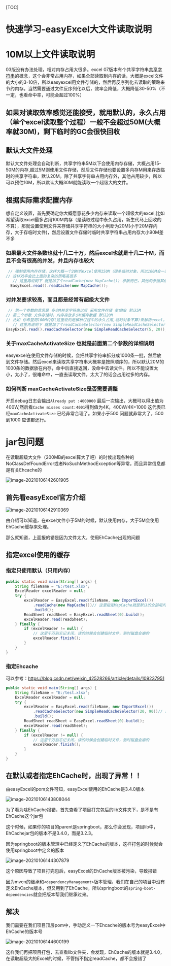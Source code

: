 [TOC]

# 快速学习-easyExcel大文件读取说明



# 10M以上文件读取说明

03版没有办法处理，相对内存占用大很多。excel 07版本有个共享字符串[共享字符串](https://docs.microsoft.com/zh-cn/office/open-xml/working-with-the-shared-string-table)的概念，这个会非常占用内存，如果全部读取到内存的话，大概是excel文件的大小的3-10倍，所以easyexcel用文件存储的，然后再反序列化去读取的策略来节约内存。当然需要通过文件反序列化以后，效率会降低，大概降低30-50%（不一定，也看命中率，可能会超过100%）

## 如果对读取效率感觉还能接受，就用默认的，永久占用（单个excel读取整个过程）一般不会超过50M(大概率就30M)，剩下临时的GC会很快回收

## 默认大文件处理

默认大文件处理会自动判断，共享字符串5M以下会使用内存存储，大概占用15-50M的内存,超过5M则使用文件存储，然后文件存储也要设置多内存M用来存放临时的共享字符串，默认20M。除了共享字符串占用内存外，其他占用较少，所以可以预估10M，所以默认大概30M就能读取一个超级大的文件。

## 根据实际需求配置内存

想自定义设置，首先要确定你大概愿意花多少内存来读取一个超级大的excel,比如希望读取excel最多占用100M内存（是读取过程中永久占用，新生代马上回收的不算），那就设置使用文件来存储共享字符串的大小判断为20M(小于20M存内存，大于存临时文件)，然后设置文件存储时临时共享字符串占用内存大小90M差不多

### 如果最大文件条数也就十几二十万，然后excel也就是十几二十M，而且不会有很高的并发，并且内存也较大

```java
 // 强制使用内存存储，这样大概一个20M的excel使用150M（很多临时对象，所以100M会一直GC）的内存
// 这样效率会比上面的复杂的策略高很多
   // 这里再说明下 就是加了个readCache(new MapCache()) 参数而已，其他的参照其他demo写 这里没有写全 
  EasyExcel.read().readCache(new MapCache());
```

### 对并发要求较高，而且都是经常有超级大文件

```java
 // 第一个参数的意思是 多少M共享字符串以后 采用文件存储 单位MB 默认5M
// 第二个参数 文件存储时，内存存放多少M缓存数据 默认20M
// 比如 你希望用100M内存(这里说的是解析过程中的永久占用,临时对象不算)来解析excel，前面算过了 大概是 20M+90M 所以设置参数为:20 和 90 
   // 这里再说明下 就是加了个readCacheSelector(new SimpleReadCacheSelector(5, 20))参数而已，其他的参照其他demo写 这里没有写全 
EasyExcel.read().readCacheSelector(new SimpleReadCacheSelector(5, 20));
```

### 关于maxCacheActivateSize 也就是前面第二个参数的详细说明

easyexcel在使用文件存储的时候，会把共享字符串拆分成1000条一批，然后放到文件存储。然后excel来读取共享字符串大概率是按照顺序的，所以默认20M的1000条的数据放在内存，命中后直接返回，没命中去读文件。所以不能设置太小，太小了，很难命中，一直去读取文件，太大了的话会占用过多的内存。

### 如何判断 maxCacheActivateSize是否需要调整

开启debug日志会输出`Already put :4000000` 最后一次输出，大概可以得出值为400W,然后看`Cache misses count:4001`得到值为4K，400W/4K=1000 这代表已经`maxCacheActivateSize` 已经非常合理了。如果小于500 问题就非常大了，500到1000 应该都还行。





# jar包问题

在读取超级大文件（200MB的excel算大了吧）的时候出现各种的NoClassDefFoundError或者NoSuchMethodException等异常，而且异常信息都是有关Ehcache的

![image-20210106142601905](https://gitee.com/sxhDrk/images/raw/master/imgs-2021-04-27/image-20210106142910369.png)

## 首先看easyExcel官方介绍

![image-20210106142910369](https://gitee.com/sxhDrk/images/raw/master/imgs-2021-04-27/image-20210106142601905.png)

由介绍可以知道，在excel文件小于5M的时候，默认使用内存，大于5M会使用EhCache缓存来处理。

那么就知道，上面报的错是因为文件太大，使用EhCache出现的问题

## 指定excel使用的缓存

### 指定只使用默认（只用内存）

```java
public static void main(String[] args) {
    String fileName = "E:/test.xlsx";
    ExcelReader excelReader = null;
    try {
        excelReader = EasyExcel.read(fileName, new ImportExcel())
            .readCache(new MapCache())// 这里指定MapCache就是默认的全部用内存，不使用EhCache，但是这就要求内存要大
            .build();
        ReadSheet readSheet = EasyExcel.readSheet(0).build();
        excelReader.read(readSheet);
    } finally {
        if (excelReader != null) {
            // 这里千万别忘记关闭，读的时候会创建临时文件，到时磁盘会崩的
            excelReader.finish();
        }
    }
}
```



### 指定Ehcache

可以参考：https://blog.csdn.net/weixin_42528266/article/details/109237951

```java
public static void main(String[] args) {
    String fileName = "E:/test.xlsx";
    ExcelReader excelReader = null;
    try {
        excelReader = EasyExcel.read(fileName, new ImportExcel())
            .readCacheSelector(new SimpleReadCacheSelector(20, 90))// 这里就是使用内存+磁盘，会用到EhCache
            .build();
        ReadSheet readSheet = EasyExcel.readSheet(0).build();
        excelReader.read(readSheet);
    } finally {
        if (excelReader != null) {
            // 这里千万别忘记关闭，读的时候会创建临时文件，到时磁盘会崩的
            excelReader.finish();
        }
    }
}
```



## 在默认或者指定EhCache时，出现了异常！！

由easyExcel的pom文件可知，easyExcel使用的EhCache是3.4.0版本

![image-20210106143808044](https://gitee.com/sxhDrk/images/raw/master/imgs-2021-04-27/image-20210106143808044.png)

为了看为啥EhCache报错，首先查看了项目打完包后的lib文件夹下，是不是有EhCache这个jar包

这个时候，如果你的项目的parent是springboot，那么你会发现，项目lib中，EhCachejar包的版本不是3.4.0，而是3.2.3。

因为springboot的版本管理中已经定义了EhCache的版本，这样打包的时候就会使用springboot中定义的版本

![image-20210106144307879](https://gitee.com/sxhDrk/images/raw/master/imgs-2021-04-27/image-20210106144600199.png)

这个原因导致了项目打完包后，easyExcel的EhCache版本被污染，导致报错

因为mven的继承和`<dependencyManagement>`版本管理，我们在自己的项目中没有定义EhCache版本，但又用到了EhCache，所以springboot的`spring-boot-dependencies`就会把版本帮我们继承过来。



## 解决

我们需要在我们项目顶层pom中，手动定义一下Ehcache的版本号为easyExcel中EhCache的版本号

![image-20210106144600199](https://gitee.com/sxhDrk/images/raw/master/imgs-2021-04-27/image-20210106144307879.png)

这样我们再把项目打包，去查看lib文件夹，会发现，EhCache的版本就是3.4.0，在读取超级大的Excel的时候，不管指不指定readCache，都不会报错了
